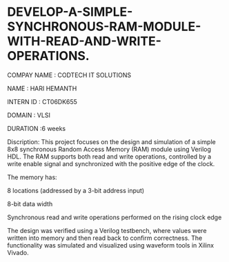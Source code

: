 # DEVELOP-A-SIMPLE-SYNCHRONOUS-RAM-MODULE-WITH-READ-AND-WRITE-OPERATIONS.
COMPAY NAME : CODTECH IT SOLUTIONS

NAME : HARI HEMANTH

INTERN ID : CT06DK655

DOMAIN : VLSI

DURATION :6 weeks

Discription: This project focuses on the design and simulation of a simple 8x8 synchronous Random Access Memory (RAM) module using Verilog HDL. The RAM supports both read and write operations, controlled by a write enable signal and synchronized with the positive edge of the clock.

The memory has:

8 locations (addressed by a 3-bit address input)

8-bit data width

Synchronous read and write operations performed on the rising clock edge

The design was verified using a Verilog testbench, where values were written into memory and then read back to confirm correctness. The functionality was simulated and visualized using waveform tools in Xilinx Vivado.
